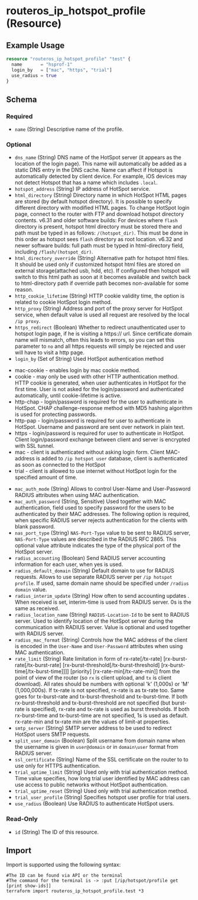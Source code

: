 # routeros_ip_hotspot_profile (Resource)


## Example Usage
```terraform
resource "routeros_ip_hotspot_profile" "test" {
  name       = "hsprof-1"
  login_by   = ["mac", "https", "trial"]
  use_radius = true
}
```

<!-- schema generated by tfplugindocs -->
## Schema

### Required

- `name` (String) Descriptive name of the profile.

### Optional

- `dns_name` (String) DNS name of the HotSpot server (it appears as the location of the login page). This name will automatically be added as a static DNS entry in the DNS cache. Name can affect if Hotspot is automatically detected by client device. For example, iOS devices may not detect Hotspot that has a name which includes `.local`.
- `hotspot_address` (String) IP address of HotSpot service.
- `html_directory` (String) Directory name in which HotSpot HTML pages are stored (by default hotspot directory). It is possible to specify different directory with modified HTML pages. To change HotSpot login page, connect to the router with FTP and download hotspot directory contents. v6.31 and older software builds: For devices where `flash` directory is present, hotspot html directory must be stored there and path must be typed in as follows: `/(hotspot_dir)`. This must be done in this order as hotspot sees `flash` directory as root location. v6.32 and newer software builds: full path must be typed in html-directory field, including `/flash/(hotspot_dir)`.
- `html_directory_override` (String) Alternative path for hotspot html files. It should be used only if customized hotspot html files are stored on external storage(attached usb, hdd, etc). If configured then hotspot will switch to this html path as soon at it becomes available and switch back to html-directory path if override path becomes non-available for some reason.
- `http_cookie_lifetime` (String) HTTP cookie validity time, the option is related to cookie HotSpot login method.
- `http_proxy` (String) Address and port of the proxy server for HotSpot service, when default value is used all request are resolved by the local `/ip proxy`.
- `https_redirect` (Boolean) Whether to redirect unauthenticated user to hotspot login page, if he is visiting a https:// url. Since certificate domain name will mismatch, often this leads to errors, so you can set this parameter to `no` and all https requests will simply be rejected and user will have to visit a http page.
- `login_by` (Set of String) Used HotSpot authentication method
 * mac-cookie - enables login by mac cookie method.
 * cookie - may only be used with other HTTP authentication method. HTTP cookie is generated, when user authenticates in HotSpot for the first time. User is not asked for the login/password and authenticated automatically, until cookie-lifetime is active.
 * http-chap - login/password is required for the user to authenticate in HotSpot. CHAP challenge-response method with MD5 hashing algorithm is used for protecting passwords. 
 * http-pap - login/password is required for user to authenticate in HotSpot. Username and password are sent over network in plain text.
 * https - login/password is required for user to authenticate in HotSpot. Client login/password exchange between client and server is encrypted with SSL tunnel.
 * mac - client is authenticated without asking login form. Client MAC-address is added to `/ip hotspot user` database, client is authenticated as soon as connected to the HotSpot
 * trial - client is allowed to use internet without HotSpot login for the specified amount of time.
- `mac_auth_mode` (String) Allows to control User-Name and User-Password RADIUS attributes when using MAC authentication.
- `mac_auth_password` (String, Sensitive) Used together with MAC authentication, field used to specify password for the users to be authenticated by their MAC addresses. The following option is required, when specific RADIUS server rejects authentication for the clients with blank password.
- `nas_port_type` (String) `NAS-Port-Type` value to be sent to RADIUS server, `NAS-Port-Type` values are described in the RADIUS RFC 2865. This optional value attribute indicates the type of the physical port of the HotSpot server.
- `radius_accounting` (Boolean) Send RADIUS server accounting information for each user, when yes is used.
- `radius_default_domain` (String) Default domain to use for RADIUS requests. Allows to use separate RADIUS server per `/ip hotspot profile`. If used, same domain name should be specified under `/radius domain` value.
- `radius_interim_update` (String) How often to send accounting updates . When received is set, interim-time is used from RADIUS server. 0s is the same as received.
- `radius_location_name` (String) `RADIUS-Location-Id` to be sent to RADIUS server. Used to identify location of the HotSpot server during the communication with RADIUS server. Value is optional and used together with RADIUS server.
- `radius_mac_format` (String) Controls how the MAC address of the client is encoded in the `User-Name` and `User-Password` attributes when using MAC authentication.
- `rate_limit` (String) Rate limitation in form of rx-rate[/tx-rate] [rx-burst-rate[/tx-burst-rate] [rx-burst-threshold[/tx-burst-threshold] [rx-burst-time[/tx-burst-time]]]] [priority] [rx-rate-min[/tx-rate-min]] from the point of view of the router (so `rx` is client upload, and `tx` is client download). All rates should be numbers with optional 'k' (1,000s) or 'M' (1,000,000s). If tx-rate is not specified, rx-rate is as tx-rate too. Same goes for tx-burst-rate and tx-burst-threshold and tx-burst-time. If both rx-burst-threshold and tx-burst-threshold are not specified (but burst-rate is specified), rx-rate and tx-rate is used as burst thresholds. If both rx-burst-time and tx-burst-time are not specified, 1s is used as default. rx-rate-min and tx-rate min are the values of limit-at properties.
- `smtp_server` (String) SMTP server address to be used to redirect HotSpot users SMTP requests.
- `split_user_domain` (Boolean) Split username from domain name when the username is given in `user@domain` or in `domain\user` format from RADIUS server.
- `ssl_certificate` (String) Name of the SSL certificate on the router to to use only for HTTPS authentication.
- `trial_uptime_limit` (String) Used only with trial authentication method. Time value specifies, how long trial user identified by MAC address can use access to public networks without HotSpot authentication.
- `trial_uptime_reset` (String) Used only with trial authentication method.
- `trial_user_profile` (String) Specifies hotspot user profile for trial users.
- `use_radius` (Boolean) Use RADIUS to authenticate HotSpot users.

### Read-Only

- `id` (String) The ID of this resource.

## Import
Import is supported using the following syntax:
```shell
#The ID can be found via API or the terminal
#The command for the terminal is -> :put [/ip/hotspot/profile get [print show-ids]]
terraform import routeros_ip_hotspot_profile.test *3
```
